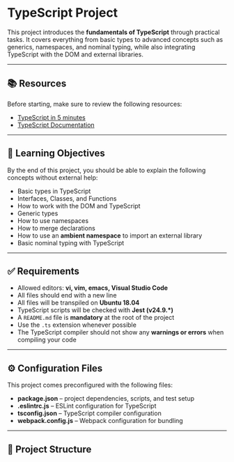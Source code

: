 # TypeScript Project

This project introduces the **fundamentals of TypeScript** through practical tasks. It covers everything from basic types to advanced concepts such as generics, namespaces, and nominal typing, while also integrating TypeScript with the DOM and external libraries.

---

## 📚 Resources

Before starting, make sure to review the following resources:

- [TypeScript in 5 minutes](https://www.typescriptlang.org/docs/handbook/typescript-in-5-minutes.html)  
- [TypeScript Documentation](https://www.typescriptlang.org/docs/)

---

## 🎯 Learning Objectives

By the end of this project, you should be able to explain the following concepts without external help:

- Basic types in TypeScript  
- Interfaces, Classes, and Functions  
- How to work with the DOM and TypeScript  
- Generic types  
- How to use namespaces  
- How to merge declarations  
- How to use an **ambient namespace** to import an external library  
- Basic nominal typing with TypeScript  

---

## ✅ Requirements

- Allowed editors: **vi, vim, emacs, Visual Studio Code**  
- All files should end with a new line  
- All files will be transpiled on **Ubuntu 18.04**  
- TypeScript scripts will be checked with **Jest (v24.9.\*)**  
- A `README.md` file is **mandatory** at the root of the project  
- Use the `.ts` extension whenever possible  
- The TypeScript compiler should not show any **warnings or errors** when compiling your code  

---

## ⚙️ Configuration Files

This project comes preconfigured with the following files:

- **package.json** – project dependencies, scripts, and test setup  
- **.eslintrc.js** – ESLint configuration for TypeScript  
- **tsconfig.json** – TypeScript compiler configuration  
- **webpack.config.js** – Webpack configuration for bundling  

---

## 📂 Project Structure

